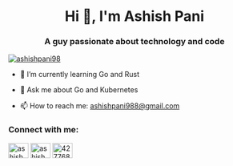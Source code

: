 
<h1 align="center">Hi 👋, I'm Ashish Pani</h1>
<h3 align="center">A guy passionate about technology and code</h3>

<p align="left"> <a href="https://twitter.com/ashishpani98" target="blank"><img src="https://img.shields.io/twitter/follow/ashishpani98?logo=twitter&style=for-the-badge" alt="ashishpani98" /></a> </p>

- 🌱 I’m currently learning Go and Rust
  
- 💬 Ask me about Go and Kubernetes

- 📫 How to reach me: ashishpani988@gmail.com

<h3 align="left">Connect with me:</h3>
<p align="left">
<a href="https://twitter.com/ashishpani98" target="blank"><img align="center" src="https://raw.githubusercontent.com/rahuldkjain/github-profile-readme-generator/master/src/images/icons/Social/twitter.svg" alt="ashishpani98" height="30" width="40" /></a>
<a href="https://linkedin.com/in/ashishpani" target="blank"><img align="center" src="https://raw.githubusercontent.com/rahuldkjain/github-profile-readme-generator/master/src/images/icons/Social/linked-in-alt.svg" alt="ashishpani" height="30" width="40" /></a>
<a href="https://stackoverflow.com/users/4277684" target="blank"><img align="center" src="https://raw.githubusercontent.com/rahuldkjain/github-profile-readme-generator/master/src/images/icons/Social/stack-overflow.svg" alt="4277684" height="30" width="40" /></a>
</p>
